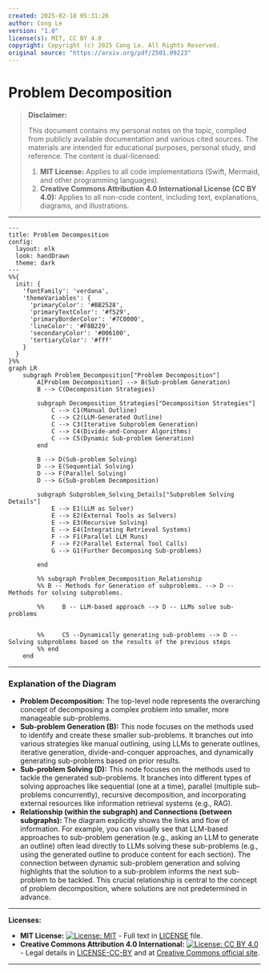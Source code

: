 ```yaml
---
created: 2025-02-18 05:31:26
author: Cong Le
version: "1.0"
license(s): MIT, CC BY 4.0
copyright: Copyright (c) 2025 Cong Le. All Rights Reserved.
original source: "https://arxiv.org/pdf/2501.09223"
---
```




# Problem Decomposition
> **Disclaimer:**
>
> This document contains my personal notes on the topic,
> compiled from publicly available documentation and various cited sources.
> The materials are intended for educational purposes, personal study, and reference.
> The content is dual-licensed:
> 1. **MIT License:** Applies to all code implementations (Swift, Mermaid, and other programming languages).
> 2. **Creative Commons Attribution 4.0 International License (CC BY 4.0):** Applies to all non-code content, including text, explanations, diagrams, and illustrations.
---



```mermaid
---
title: Problem Decomposition
config:
  layout: elk
  look: handDrawn
  theme: dark
---
%%{
  init: {
    'fontFamily': 'verdana',
    'themeVariables': {
      'primaryColor': '#BB2528',
      'primaryTextColor': '#f529',
      'primaryBorderColor': '#7C0000',
      'lineColor': '#F8B229',
      'secondaryColor': '#006100',
      'tertiaryColor': '#fff'
    }
  }
}%%
graph LR
    subgraph Problem_Decomposition["Problem Decomposition"]
        A[Problem Decomposition] --> B(Sub-problem Generation)
        B --> C(Decomposition Strategies)
        
        subgraph Decomposition_Strategies["Decomposition Strategies"]
            C --> C1(Manual Outline)
            C --> C2(LLM-Generated Outline)
            C --> C3(Iterative Subproblem Generation)
            C --> C4(Divide-and-Conquer Algorithms)
            C --> C5(Dynamic Sub-problem Generation)
        end
        
        B --> D(Sub-problem Solving)
        D --> E(Sequential Solving)
        D --> F(Parallel Solving)
        D --> G(Sub-problem Decomposition)
        
        subgraph Subproblem_Solving_Details["Subproblem Solving Details"]
            E --> E1(LLM as Solver)
            E --> E2(External Tools as Solvers)
            E --> E3(Recursive Solving)
            E --> E4(Integrating Retrieval Systems)
            F --> F1(Parallel LLM Runs)
            F --> F2(Parallel External Tool Calls)
            G --> G1(Further Decomposing Sub-problems)
            
        end
        
        %% subgraph Problem_Decomposition_Relationship
        %% B -- Methods for Generation of subproblems. --> D -- Methods for solving subproblems.
    
        %%     B -- LLM-based approach --> D -- LLMs solve sub-problems
        
        
        %%     C5 --Dynamically generating sub-problems --> D -- Solving subproblems based on the results of the previous steps
        %% end
    end

```


----

### Explanation of the Diagram

* **Problem Decomposition:**  The top-level node represents the overarching concept of decomposing a complex problem into smaller, more manageable sub-problems.
* **Sub-problem Generation (B):** This node focuses on the methods used to identify and create these smaller sub-problems.  It branches out into various strategies like manual outlining, using LLMs to generate outlines, iterative generation, divide-and-conquer approaches, and dynamically generating sub-problems based on prior results.
* **Sub-problem Solving (D):** This node focuses on the methods used to tackle the generated sub-problems. It branches into different types of solving approaches like sequential (one at a time), parallel (multiple sub-problems concurrently), recursive decomposition, and incorporating external resources like information retrieval systems (e.g., RAG).
* **Relationship (within the subgraph) and Connections (between subgraphs):**  The diagram explicitly shows the links and flow of information. For example, you can visually see that LLM-based approaches to sub-problem generation (e.g., asking an LLM to generate an outline) often lead directly to LLMs solving these sub-problems (e.g., using the generated outline to produce content for each section).  The connection between dynamic sub-problem generation and solving highlights that the solution to a sub-problem informs the next sub-problem to be tackled.  This crucial relationship is central to the concept of problem decomposition, where solutions are not predetermined in advance.


---
**Licenses:**

- **MIT License:**  [![License: MIT](https://img.shields.io/badge/License-MIT-yellow.svg)](LICENSE) - Full text in [LICENSE](LICENSE) file.
- **Creative Commons Attribution 4.0 International:** [![License: CC BY 4.0](https://licensebuttons.net/l/by/4.0/88x31.png)](LICENSE-CC-BY) - Legal details in [LICENSE-CC-BY](LICENSE-CC-BY) and at [Creative Commons official site](http://creativecommons.org/licenses/by/4.0/).

---